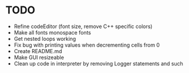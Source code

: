 #  TODO

* Refine codeEditor (font size, remove C++ specific colors)
* Make all fonts monospace fonts
* Get nested loops working
* Fix bug with printing values when decrementing cells from 0
* Create README.md
* Make GUI resizeable
* Clean up code in interpreter by removing Logger statements and such
